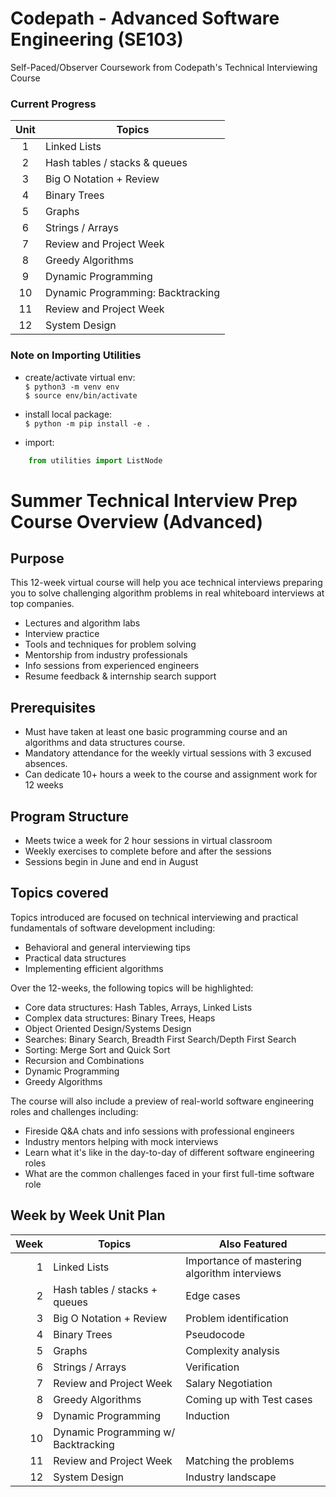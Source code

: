 # Codepath - Advanced Software Engineering (SE103)
Self-Paced/Observer Coursework from Codepath's Technical Interviewing Course

### Current Progress
| Unit  | Topics                                   
|:-----:|------------------------------------------
| 1    | Linked Lists                              
| 2    | Hash tables / stacks & queues             
| 3    | Big O Notation + Review        
| 4    | Binary Trees                   
| 5    | Graphs                         
| 6    | Strings / Arrays               
| 7    | Review and Project Week        
| 8    | Greedy Algorithms              
| 9    | Dynamic Programming            
| 10   | Dynamic Programming: Backtracking
| 11   | Review and Project Week       
| 12   | System Design                 

### Note on Importing Utilities
- create/activate virtual env:   
`$ python3 -m venv env`   
`$ source env/bin/activate`
- install local package:   
`$ python -m pip install -e .`

- import: 
```python
    from utilities import ListNode
```

# Summer Technical Interview Prep Course Overview (Advanced)

## **Purpose**

This 12-week virtual course will help you ace technical interviews preparing you to solve challenging algorithm problems in real whiteboard interviews at top companies.

- Lectures and algorithm labs
- Interview practice
- Tools and techniques for problem solving
- Mentorship from industry professionals
- Info sessions from experienced engineers
- Resume feedback & internship search support

## **Prerequisites**

* Must have taken at least one basic programming course and an algorithms and data structures course.
* Mandatory attendance for the weekly virtual sessions with 3 excused absences.
* Can dedicate 10+ hours a week to the course and assignment work for 12 weeks

## **Program Structure**

* Meets twice a week for 2 hour sessions in virtual classroom
* Weekly exercises to complete before and after the sessions
* Sessions begin in June and end in August

## **Topics covered**

Topics introduced are focused on technical interviewing and practical fundamentals of software development including:

* Behavioral and general interviewing tips
* Practical data structures
* Implementing efficient algorithms

Over the 12-weeks, the following topics will be highlighted:

* Core data structures: Hash Tables, Arrays, Linked Lists
* Complex data structures: Binary Trees, Heaps
* Object Oriented Design/Systems Design
* Searches: Binary Search, Breadth First Search/Depth First Search
* Sorting: Merge Sort and Quick Sort
* Recursion and Combinations
* Dynamic Programming
* Greedy Algorithms

The course will also include a preview of real-world software engineering roles and challenges including:

* Fireside Q&A chats and info sessions with professional engineers
* Industry mentors helping with mock interviews
* Learn what it's like in the day-to-day of different software engineering roles
* What are the common challenges faced in your first full-time software role

## Week by Week Unit Plan
| Week | Topics                         | Also Featured |
|-----:|--------------------------------|----------------|
| 1    | Linked Lists                   | Importance of mastering algorithm interviews |
| 2    | Hash tables / stacks + queues  | Edge cases |
| 3    | Big O Notation + Review        | Problem identification |
| 4    | Binary Trees                   | Pseudocode |
| 5    | Graphs                         | Complexity analysis |
| 6    | Strings / Arrays               | Verification |
| 7    | Review and Project Week        | Salary Negotiation |
| 8    | Greedy Algorithms              | Coming up with Test cases |
| 9    | Dynamic Programming            | Induction |
| 10   | Dynamic Programming w/ Backtracking |      |
| 11   | Review and Project Week        | Matching the problems |
| 12   | System Design                  | Industry landscape |
